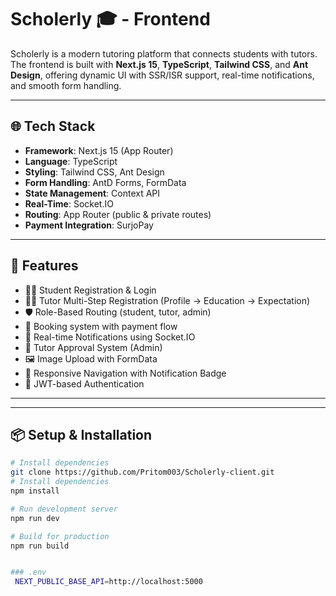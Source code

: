 # Scholerly 🎓 - Frontend

Scholerly is a modern tutoring platform that connects students with tutors. The frontend is built with **Next.js 15**, **TypeScript**, **Tailwind CSS**, and **Ant Design**, offering dynamic UI with SSR/ISR support, real-time notifications, and smooth form handling.

---

## 🌐 Tech Stack

- **Framework**: Next.js 15 (App Router)
- **Language**: TypeScript
- **Styling**: Tailwind CSS, Ant Design
- **Form Handling**: AntD Forms, FormData
- **State Management**: Context API
- **Real-Time**: Socket.IO
- **Routing**: App Router (public & private routes)
- **Payment Integration**: SurjoPay

---

## 🚀 Features

- 🧑‍🎓 Student Registration & Login  
- 🧑‍🏫 Tutor Multi-Step Registration (Profile → Education → Expectation)  
- 🛡️ Role-Based Routing (student, tutor, admin)
- 📅 Booking system with payment flow
- 💬 Real-time Notifications using Socket.IO
- 🧾 Tutor Approval System (Admin)
- 🖼️ Image Upload with FormData
- 🧭 Responsive Navigation with Notification Badge
- 🔐 JWT-based Authentication

---
---

## 📦 Setup & Installation


```bash
# Install dependencies
git clone https://github.com/Pritom003/Scholerly-client.git
# Install dependencies
npm install

# Run development server
npm run dev

# Build for production
npm run build


### .env
 NEXT_PUBLIC_BASE_API=http://localhost:5000
